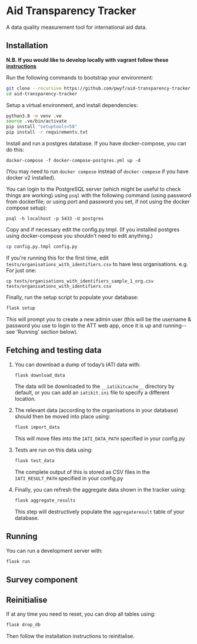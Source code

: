 # Aid Transparency Tracker

A data quality measurement tool for international aid data.

## Installation

**N.B. If you would like to develop locally with vagrant follow these [instructions](./vagrant/vagrant-readme.md)**

Run the following commands to bootstrap your environment:

``` bash
git clone --recursive https://github.com/pwyf/aid-transparency-tracker.git
cd aid-transparency-tracker
```

Setup a virtual environment, and install dependencies:

``` bash
python3.8 -m venv .ve
source .ve/bin/activate
pip install "setuptools<58"
pip install -r requirements.txt
```

Install and run a postgres database. If you have docker-compose, you can do this:

```
docker-compose -f docker-compose-postgres.yml up -d
```

(You may need to run `docker compose` instead of `docker-compose` if you have docker v2 installed).

You can login to the PostgreSQL server (which might be useful to check things are working) using `psql` with the following command (using password from dockerfile; or using port and password you set, if not using the docker compose setup):

```commandline
psql -h localhost -p 5433 -U postgres
```


Copy and if necessary edit the config.py.tmpl. (If you installed postgres using docker-compose you shouldn't need to edit anything.)

``` bash
cp config.py.tmpl config.py
```

If you're running this for the first time, edit `tests/organisations_with_identifiers.csv` to have less organisations. e.g. For just one:

```
cp tests/organisations_with_identifiers_sample_1_org.csv tests/organisations_with_identifiers.csv
```

Finally, run the setup script to populate your database:

``` bash
flask setup
```

This will prompt you to create a new admin user (this will be the username & password you use to login to the ATT web app, once it is up and running--see 'Running' section below).

## Fetching and testing data

1. You can download a dump of today’s IATI data with:
    ``` bash
    flask download_data
    ```
   The data will be downloaded to the `__iatikitcache__` directory by default, or you can add an `iatikit.ini` file to specify a different location.


2. The relevant data (according to the organisations in your database) should then be moved into place using:
    ``` bash
    flask import_data
    ```
   This will move files into the `IATI_DATA_PATH` specified in your config.py


3. Tests are run on this data using:
    ``` bash
    flask test_data
    ```
   The complete output of this is stored as CSV files in the `IATI_RESULT_PATH` specified in your config.py


4. Finally, you can refresh the aggregate data shown in the tracker using:
    ``` bash
    flask aggregate_results
    ```
   This step will destructively populate the `aggregateresult` table of your database.

## Running

You can run a development server with:
``` bash
flask run
```
## Survey component


## Reinitialise

If at any time you need to reset, you can drop all tables using:

``` bash
flask drop_db
```
Then follow the installation instructions to reinitialise.
